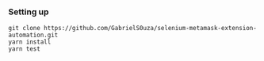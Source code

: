 ### Setting up

```shell
git clone https://github.com/GabrielS0uza/selenium-metamask-extension-automation.git
yarn install
yarn test
```

